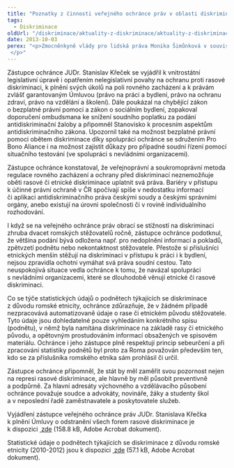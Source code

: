 ```yaml
---
title: "Poznatky z činnosti veřejného ochránce práv v oblasti diskriminace z důvodu etnicity"
tags:
  - Diskriminace
oldUrl: "/diskriminace/aktuality-z-diskriminace/aktuality-z-diskriminace-2013/poznatky-z-cinnosti-verejneho-ochrance-prav-v-oblasti-diskriminace-z-duvodu-etnicity/"
date: 2013-10-03
perex: "<p>Zmocněnkyně vlády pro lidská práva Monika Šimůnková v souvislosti s přípravou Desáté a Jedenácté periodické zprávy o plnění závazků plynoucích z Úmluvy OSN o odstranění všech forem rasové diskriminace požádala veřejného ochránce práv o informace týkající se jeho zkušeností při řešení případů diskriminace z důvodu etnicity.  </p>"
---
```


<!-- imported from the old website -->

<p class="align-blok">Zástupce ochránce JUDr. Stanislav Křeček se vyjádřil k vnitrostátní legislativní úpravě i opatřením nelegislativní povahy na ochranu proti rasové diskriminaci, k plnění svých úkolů na poli rovného zacházení a k právám zvlášť garantovaným Úmluvou (právo na práci a bydlení, právo na ochranu zdraví, právo na vzdělání a školení). Dále poukázal na chybějící zákon o bezplatné právní pomoci a zákon o sociálním bydlení, zopakoval doporučení ombudsmana ke snížení soudního poplatku za podání antidiskriminační žaloby a připomněl Stanovisko k procesním aspektům antidiskriminačního zákona. Upozornil také na možnost bezplatné právní pomoci obětem diskriminace díky spolupráci ochránce se sdružením Pro Bono Aliance i na možnost zajistit důkazy pro případné soudní řízení pomocí situačního testování (ve spolupráci s nevládními organizacemi).  </p><p class="align-blok">Zástupce ochránce konstatoval, že veřejnoprávní a soukromoprávní metoda regulace rovného zacházení a ochrany před diskriminací neznemožňuje oběti rasové či etnické diskriminace uplatnit svá práva. Bariéry v přístupu k účinné právní ochraně v ČR spočívají spíše v nedostatku informací či aplikaci antidiskriminačního práva českými soudy a českými správními orgány, anebo existují na úrovni společnosti či v rovině individuálního rozhodování.</p><p class="align-blok">I když se na veřejného ochránce práv obrací se stížností na diskriminaci zhruba dvacet romských stěžovatelů ročně, zástupce ochránce podotknul, že většina podání bývá odložena např. pro nedoplnění informací a pokladů, zpětvzetí podnětu nebo nekontaktnost stěžovatele. Přestože si příslušníci etnických menšin stěžují na diskriminaci v přístupu k práci i k bydlení, nejsou zpravidla ochotni vymáhat svá práva soudní cestou. Tato neuspokojivá situace vedla ochránce k tomu, že navázal spolupráci s nevládními organizacemi, které se dlouhodobě věnují etnické či rasové diskriminaci. </p><p class="align-blok">Co se týče statistických údajů o podnětech týkajících se diskriminace z důvodu romské etnicity, ochránce zdůrazňuje, že v žádném případě nezpracovává automatizovaně údaje o rase či etnickém původu stěžovatele. Tyto údaje jsou dohledatelné pouze vyhledáním konkrétního spisu (podnětu), v němž byla namítána diskriminace na základě rasy či etnického původu, a opětovným prostudováním informací obsažených ve spisovém materiálu. Ochránce i jeho zástupce plně respektují princip sebeurčení a při zpracování statistiky podnětů byl proto za Roma považován především ten, kdo se za příslušníka romského etnika sám prohlásil či určil.</p><p class="align-blok">Zástupce ochránce připomněl, že stát by měl zaměřit svou pozornost nejen na represi rasové diskriminace, ale hlavně by měl působit preventivně a podpůrně. Za hlavní adresáty výchovného a vzdělávacího působení ochránce považuje soudce a advokáty, novináře, žáky a studenty škol a v neposlední řadě zaměstnavatele a poskytovatele služeb. </p><p class="align-blok">Vyjádření zástupce veřejného ochránce práv JUDr. Stanislava Křečka k plnění Úmluvy o odstranění všech forem rasové diskriminace je k dispozici <a title="Otevření do nového okna" href="/uploads-import/DISKRIMINACE/aktuality/priloha_c._1_-_vyjadreni_ZVOP__511500_.pdf" target="_blank"> zde</a> (158.8 kB, Adobe Acrobat dokument).</p><p class="align-blok">Statistické údaje o podnětech týkajících se diskriminace z důvodu romské etnicity (2010-2012) jsou k dispozici <a title="Otevření do nového okna" href="/uploads-import/DISKRIMINACE/aktuality/priloha_c._2_-_statisticke_udaje_o_podnetech_2010-2012_-_diskriminace_z_duvodu_etnicity__511500_.pdf" target="_blank"> zde</a> (57.1 kB, Adobe Acrobat dokument).</p>
